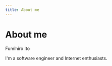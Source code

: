 ```yaml
---
title: About me
---
```


# About me

Fumihiro Ito

I'm a software engineer and Internet enthusiasts.
